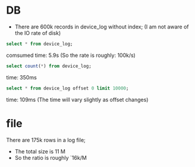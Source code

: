 # DB
- There are 600k records in device\_log without index; (I am not aware of the IO rate of disk)

~~~sql
select * from device_log;
~~~
comsumed time: 5.9s (So the rate is roughly: 100k/s)

~~~sql
select count(*) from device_log;
~~~~
time: 350ms

~~~sql
select * from device_log offset 0 limit 10000;
~~~
time: 109ms (The time will vary slightly as offset changes)


# file

There are 175k rows in a log file;

- The total size is 11 M
- So the ratio is roughly `16k/M

